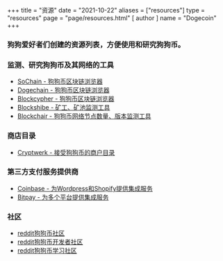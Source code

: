 +++
title = "资源"
date = "2021-10-22"
aliases = ["resources"]
type = "resources"
page = "page/resources.html"
[ author ]
  name = "Dogecoin"
+++

### 狗狗爱好者们创建的资源列表，方便使用和研究狗狗币。

### 监测、研究狗狗币及其网络的工具
- [SoChain - 狗狗币区块链浏览器](https://sochain.com/DOGE)
- [Dogechain - 狗狗币区块链浏览器](https://dogechain.info/)
- [Blockcypher - 狗狗币区块链浏览器](https://live.blockcypher.com/doge/)
- [Blockshibe - 矿工、矿池监测工具](https://blockshibe.net)
- [Blockchair - 狗狗币网络节点数量、版本监测工具](https://blockchair.com/dogecoin/nodes)

### 商店目录
- [Cryptwerk - 接受狗狗币的商户目录](https://cryptwerk.com/pay-with/doge/)

### 第三方支付服务提供商
- [Coinbase - 为Wordpress和Shopify提供集成服务](https://commerce.coinbase.com/integrate)
- [Bitpay - 为多个平台提供集成服务](https://bitpay.com/integrations/)

### 社区
- [reddit狗狗币社区](https://reddit.com/r/dogecoin)
- [reddit狗狗币开发者社区](https://reddit.com/r/dogecoindev)
- [reddit狗狗币学习社区](https://reddit.com/r/dogeducation)
